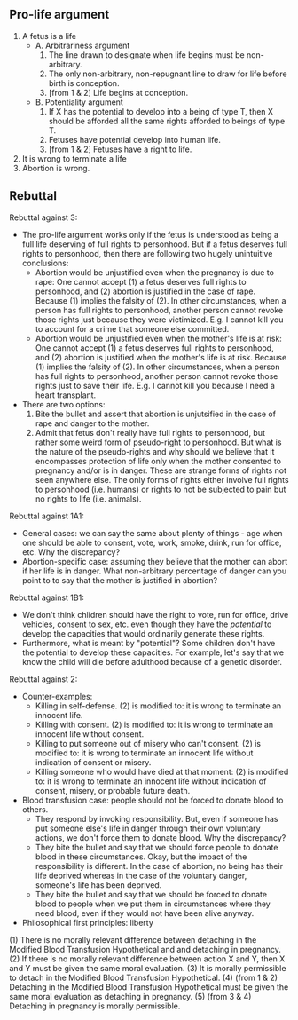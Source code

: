 ## Pro-life argument

1. A fetus is a life
    - A. Arbitrariness argument
        1. The line drawn to designate when life begins must be non-arbitrary.
        2. The only non-arbitrary, non-repugnant line to draw for life before birth is conception.
        3. [from 1 & 2] Life begins at conception.
    - B. Potentiality argument
        1. If X has the potential to develop into a being of type T, then X should be afforded all the same rights afforded to beings of type T.
        2. Fetuses have potential develop into human life.
        3. [from 1 & 2] Fetuses have a right to life.
2. It is wrong to terminate a life
3. Abortion is wrong.

## Rebuttal

Rebuttal against 3:
- The pro-life argument works only if the fetus is understood as being a full life deserving of full rights to personhood. But if a fetus deserves full rights to personhood, then there are following two hugely unintuitive conclusions:
    - Abortion would be unjustified even when the pregnancy is due to rape: One cannot accept (1) a fetus deserves full rights to personhood, and (2) abortion is justified in the case of rape. Because (1) implies the falsity of (2). In other circumstances, when a person has full rights to personhood, another person cannot revoke those rights just because they were victimized. E.g. I cannot kill you to account for a crime that someone else committed.
    - Abortion would be unjustified even when the mother's life is at risk: One cannot accept (1) a fetus deserves full rights to personhood, and (2) abortion is justified when the mother's life is at risk. Because (1) implies the falsity of (2). In other circumstances, when a person has full rights to personhood, another person cannot revoke those rights just to save their life. E.g. I cannot kill you because I need a heart transplant.
- There are two options: 
    1. Bite the bullet and assert that abortion is unjutsified in the case of rape and danger to the mother.
    2. Admit that fetus don't really have full rights to personhood, but rather some weird form of pseudo-right to personhood. But what is the nature of the pseudo-rights and why should we believe that it encompasses protection of life only when the mother consented to pregnancy and/or is in danger. These are strange forms of rights not seen anywhere else. The only forms of rights either involve full rights to personhood (i.e. humans) or rights to not be subjected to pain but no rights to life (i.e. animals).

Rebuttal against 1A1:
- General cases: we can say the same about plenty of things - age when one should be able to consent, vote, work, smoke, drink, run for office, etc. Why the discrepancy?
- Abortion-specific case: assuming they believe that the mother can abort if her life is in danger. What non-arbitrary percentage of danger can you point to to say that the mother is justified in abortion? 

Rebuttal against 1B1:
- We don't think chlidren should have the right to vote, run for office, drive vehicles, consent to sex, etc. even though they have the *potential* to develop the capacities that would ordinarily generate these rights.
- Furthermore, what is meant by "potential"? Some children don't have the potential to develop these capacities. For example, let's say that we know the child will die before adulthood because of a genetic disorder.

Rebuttal against 2:
- Counter-examples: 
    - Killing in self-defense. (2) is modified to: it is wrong to terminate an innocent life. 
    - Killing with consent. (2) is modified to: it is wrong to terminate an innocent life without consent.
    - Killing to put someone out of misery who can't consent. (2) is modified to: it is wrong to terminate an innocent life without indication of consent or misery.
    - Killing someone who would have died at that moment: (2) is modified to: it is wrong to terminate an innocent life without indication of consent, misery, or probable future death.
- Blood transfusion case: people should not be forced to donate blood to others.
    - They respond by invoking responsibility. But, even if someone has put someone else's life in danger through their own voluntary actions, we don't force them to donate blood. Why the discrepancy?
    - They bite the bullet and say that we should force people to donate blood in these circumstances. Okay, but the impact of the responsibility is different. In the case of abortion, no being has their life deprived whereas in the case of the voluntary danger, someone's life has been deprived.
    - They bite the bullet and say that we should be forced to donate blood to people when we put them in circumstances where they need blood, even if they would not have been alive anyway.
- Philosophical first principles: liberty

(1) There is no morally relevant difference between detaching in the Modified Blood Transfusion Hypothetical and and detaching in pregnancy.
(2) If there is no morally relevant difference between action X and Y, then X and Y must be given the same moral evaluation.
(3) It is morally permissible to detach in the Modified Blood Transfusion Hypothetical.
(4) (from 1 & 2) Detaching in the Modified Blood Transfusion Hypothetical must be given the same moral evaluation as detaching in pregnancy.
(5) (from 3 & 4) Detaching in pregnancy is morally permissible.